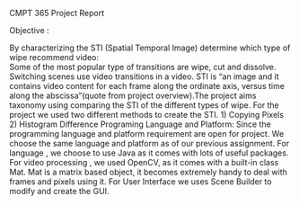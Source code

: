 CMPT 365 Project Report 
 
Objective :  

By characterizing the STI (Spatial Temporal Image) determine which type of wipe recommend video:  
Some of the most popular type of transitions are wipe, cut and dissolve. Switching scenes use video transitions in a video. STI is “an image and it contains video content for each frame along the ordinate axis, versus time along the abscissa”(quote from project overview).The project aims taxonomy using comparing the STI of the different types of wipe. For the project we used two different methods to create the STI. 1) Copying Pixels 2) Histogram Difference Programing Language and Platform: Since the programming language and platform requirement are open for project. We choose the same language and platform as of our previous assignment. For language , we choose to use Java as it comes with lots of useful packages. For video processing , we used OpenCV, as it comes with a built-in class Mat. Mat is a matrix based object, it becomes extremely handy to deal with frames and pixels using it. For User Interface we uses Scene Builder to modify and create the GUI. 

